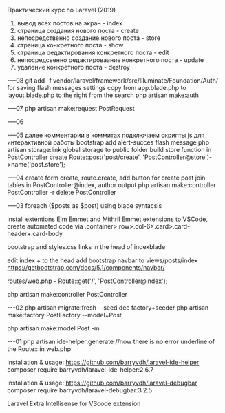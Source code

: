 Практический курс по Laravel (2019)

1. вывод всех постов на экран - index
2. страница создания нового поста - create
3. непосредственно создание нового поста - store
4. страница конкретного поста - show 
5. страница оедактирования конкретного поста - edit
6. непосредсвенно редактироваание конкретного поста - update
7. удаление конкретного поста - destroy

-—08
git add -f vendor/laravel/framework/src/Illuminate/Foundation/Auth/ for saving flash messages settings
copy <!-- Right Side Of Navbar --> from app.blade.php to layout.blade.php to the right from the search
php artisan make:auth

-—07
php artisan make:request PostRequest


-—06


-—05
далее комментарии в коммитах
подключаем скрипты js для интерактивной работы bootstrap
add alert-succes flash message
php artisan storage:link  global storage to public folder
build store function in PostController
create Route::post('post/create', 'PostController@store')->name('post.store');

-—04
create form create, route.create, add button for create post
join tables in PostController@index, author output
php artisan make:controller PostController -r
delete PostController

-—03
foreach ($posts as $post) using blade syntacsis

install extentions Elm Emmet and Mithril Emmet extensions to VSCode, create automated code via .container>.row>.col-6>.card>.card-header+.card-body

bootstrap and styles.css links in the head of indexblade

edit index +<link rel="stylesheet" href="{{ asset('css/app.css') }}">
to the head
add bootstrap navbar to views/posts/index
https://getbootstrap.com/docs/5.1/components/navbar/

routes/web.php - Route::get('/', 'PostController@index');

php artisan make:controller PostController


---02
php artisan migrate:fresh --seed
dec factory+seeder
php artisan make:factory PostFactory --model=Post

php artisan make:model Post -m

---01
php artisan ide-helper:generate //now there is no error underline of the Route:: in web.php

installation & usage: https://github.com/barryvdh/laravel-ide-helper
composer require barryvdh/laravel-ide-helper:2.6.7

installation & usage: https://github.com/barryvdh/laravel-debugbar
composer require barryvdh/laravel-debugbar:3.2.5

Laravel Extra Intellisense for VScode extension

